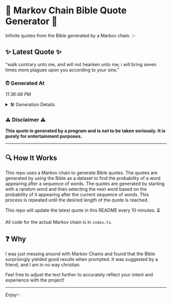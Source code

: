 # 📖 Markov Chain Bible Quote Generator 📖

Infinite quotes from the Bible generated by a Markov chain. ✨

## ✨ Latest Quote ✨
"walk contrary unto me, and will not hearken unto me; i will bring seven times more plagues upon you according to your sins."

### ⏰ Generated At
*11:36:48 PM*

<details>
    <summary>🛠️ Generation Details</summary>
    <p>
        <strong>🌱 Seed:</strong> walk<br>
        <strong>🔄 Iterations:</strong> 22<br>
        <strong>📜 Context History:</strong><br>[ walk ]: contrary<br>[ walk, contrary ]: unto<br>[ walk, contrary, unto ]: me,<br>[ walk, contrary, unto, me, ]: and<br>[ walk, contrary, unto, me,, and ]: will<br>[ walk, contrary, unto, me,, and, will ]: not<br>[ contrary, unto, me,, and, will, not ]: hearken<br>[ unto, me,, and, will, not, hearken ]: unto<br>[ me,, and, will, not, hearken, unto ]: me;<br>[ and, will, not, hearken, unto, me; ]: i<br>[ will, not, hearken, unto, me;, i ]: will<br>[ not, hearken, unto, me;, i, will ]: bring<br>[ hearken, unto, me;, i, will, bring ]: seven<br>[ unto, me;, i, will, bring, seven ]: times<br>[ me;, i, will, bring, seven, times ]: more<br>[ i, will, bring, seven, times, more ]: plagues<br>[ will, bring, seven, times, more, plagues ]: upon<br>[ bring, seven, times, more, plagues, upon ]: you<br>[ seven, times, more, plagues, upon, you ]: according<br>[ times, more, plagues, upon, you, according ]: to<br>[ more, plagues, upon, you, according, to ]: your<br>[ plagues, upon, you, according, to, your ]: sins.<br>
    </p>
</details>

### ⚠️ Disclaimer ⚠️
**This quote is generated by a program and is not to be taken seriously. It is purely for entertainment purposes.**

---

## 🔍 How It Works

This repo uses a Markov chain to generate Bible quotes. The quotes are generated by using the Bible as a dataset to find the probability of a word appearing after a sequence of words. The quotes are generated by starting with a random word and then selecting the next word based on the probability of it appearing after the current sequence of words. This process is repeated until the desired length of the quote is reached.

This repo will update the latest quote in this README every 10 minutes. ⏳

All code for the actual Markov chain is in `index.ts`.

## ❓ Why

I was just messing around with Markov Chains and found that the Bible surprisingly yielded good results when prompted. 
It was suggested by a friend, and I am in no way christian.

Feel free to adjust the text further to accurately reflect your intent and experience with the project!

---

*Enjoy*✨
